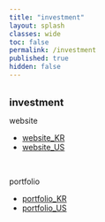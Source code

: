 ```yaml
---
title: "investment"
layout: splash
classes: wide
toc: false
permalink: /investment
published: true
hidden: false
---
```


<br>
<font size="4"><span style="font-weight:bold;"> investment </span></font>
<br>

website

- [website_KR](/investment/website_KR)
- [website_US](/investment/website_US)
<br>

portfolio

- [portfolio_KR](/investment/portfolio_KR)
- [portfolio_US](/investment/portfolio_US)
